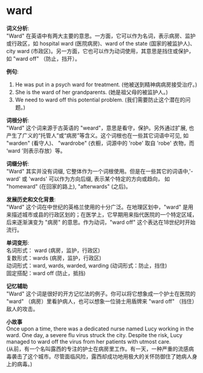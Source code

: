 # ward

**词义分析**:  
"Ward" 在英语中有两大主要的意思。一方面，它可以作为名词，表示病房、监护或行政区，如 hospital ward (医院病房)、ward of the state (国家的被监护人)、city ward (市政区)。另一方面，它也可以作为动词使用，其意思是挡住或保护，如 "ward off" （防止，挡开）。

  

**例句**:

  

1.  He was put in a psych ward for treatment. (他被送到精神病病房接受治疗。)
2.  She is the ward of her grandparents. (她是祖父母的被监护人。)
3.  We need to ward off this potential problem. (我们需要防止这个潜在的问题。)

  

**词根分析**:  
"Ward" 这个词来源于古英语的 "weard"，意思是看守，保护。另外通过扩展, 也产生了广义的“托管人”或“病房”等含义。这个词根也在一些其它词语中可见, 如 "warden" (看守人)、 "wardrobe" (衣橱，词源中的 'robe' 取自 'robe' 衣物，而 ‘ward ’则表示存放）等。

  

**词缀分析**:  
"Ward" 其实并没有词缀, 它整体作为一个词根使用。但是在一些其它的词语中,'-ward' 或 'wards' 可以作为方向后缀, 表示某个特定的方向或趋向， 如 "homeward" (在回家的路上), "afterwards" (之后)。

  

**发展历史和文化背景**:  
"Ward" 这个词在中世纪的英格兰使用的十分广泛。在地理区划中，"ward" 是用来描述城市或县的行政区划的；在医学上，它早期用来指代医院的一个特定区域，后来逐渐演变为 "病房" 的意思。作为动词，"ward off" 这个表达在18世纪时开始流行。

  

**单词变形**:  
名词形式： ward (病房，监护，行政区)  
复数形式：wards (病房，监护，行政区)  
动词形式：ward, wards, warded, warding (动词形式：防止，挡住)  
固定搭配：ward off (防止，抵挡)

  

**记忆辅助**  
"Ward" 这个词是很好的开方记忆法的例子。你可以将它想象成一个护士在医院的 "ward" （病房）里看护病人，也可以想象一位骑士用盾牌来 "ward off" （挡住）敌人的攻击。

  

**小故事**  
Once upon a time, there was a dedicated nurse named Lucy working in the ward. One day, a severe flu virus struck the city. Despite the risk, Lucy managed to ward off the virus from her patients with utmost care.  
(从前，有一个名叫露西的专注的护士在病房里工作。有一天，一种严重的流感病毒袭击了这个城市。尽管面临风险，露西却成功地用极大的关怀防御住了她病人身上的病毒。)
